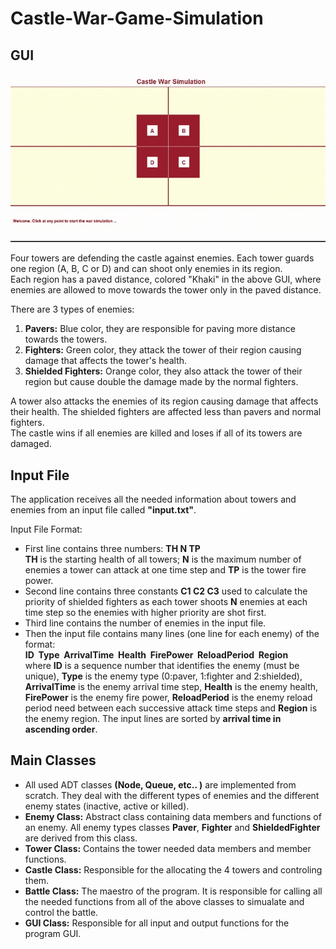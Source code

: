 # Castle-War-Game-Simulation
## GUI
![](https://github.com/AlyNasr/Castle-War-Game-Simulation/blob/main/simulation.gif)  

Four towers are defending the castle against enemies. Each tower guards one region (A, B, C or D) and can shoot only enemies in its region.  
Each region has a paved distance, colored "Khaki" in the above GUI, where enemies are allowed to move towards the tower only in the paved distance.  

There are 3 types of enemies:  
1. **Pavers:** Blue color, they are responsible for paving more distance towards the towers.  
2. **Fighters:** Green color, they attack the tower of their region causing damage that affects the tower's health.  
3. **Shielded Fighters:** Orange color, they also attack the tower of their region but cause double the damage made by the normal fighters. 
 
A tower also attacks the enemies of its region causing damage that affects their health. The shielded fighters are affected less than pavers and normal fighters.  
The castle wins if all enemies are killed and loses if all of its towers are damaged.  

## Input File  
The application receives all the needed information about towers and enemies from an input file called **"input.txt"**.  

Input File Format:  
- First line contains three numbers: **TH N TP**  
**TH** is the starting health of all towers; **N** is the maximum number of enemies a tower can attack at one time step and **TP** is the tower fire power.  
- Second line contains three constants **C1 C2 C3** used to calculate the priority of shielded fighters as each tower shoots **N** enemies at each time step so the enemies with higher priority are shot first.  
- Third line contains the number of enemies in the input file.  
- Then the input file contains many lines (one line for each enemy) of the format:  
**ID ‏‏‎ ‎Type  ‏‏‎ ‎ArrivalTime  ‏‏‎ ‎Health  ‏‏‎ ‎FirePower  ‏‏‎ ‎ReloadPeriod  ‏‏‎ ‎Region**  
where **ID** is a sequence number that identifies the enemy (must be unique), **Type** is the enemy type (0:paver, 1:fighter and 2:shielded), **ArrivalTime** is the enemy arrival time step, **Health** is the enemy health, **FirePower** is the enemy fire power, **ReloadPeriod** is the enemy reload period need between each successive attack time steps and **Region** is the enemy region. The input lines are sorted by **arrival time in ascending order**.  

## Main Classes  
- All used ADT classes **(Node, Queue, etc.. )** are implemented from scratch. They deal with the different types of enemies and the different enemy states (inactive, active or killed).     
- **Enemy Class:** Abstract class containing data members and functions of an enemy. All enemy types classes **Paver**, **Fighter** and **ShieldedFighter** are derived from this class.  
- **Tower Class:** Contains the tower needed data members and member functions.  
- **Castle Class:** Responsible for the allocating the 4 towers and controling them.  
- **Battle Class:** The maestro of the program. It is responsible for calling all the needed functions from all of the above classes to simualate and control the battle.  
- **GUI Class:** Responsible for all input and output functions for the program GUI.  

   
  
   

  

